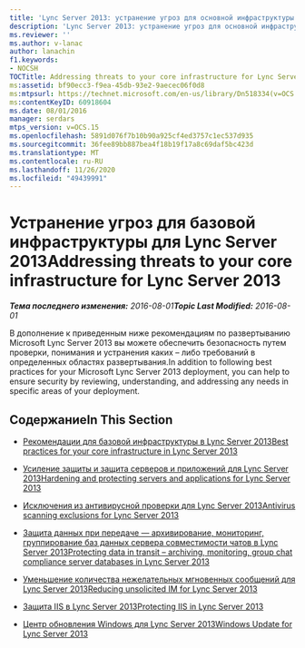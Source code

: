 ```yaml
---
title: 'Lync Server 2013: устранение угроз для основной инфраструктуры'
description: 'Lync Server 2013: устранение угроз для основной инфраструктуры.'
ms.reviewer: ''
ms.author: v-lanac
author: lanachin
f1.keywords:
- NOCSH
TOCTitle: Addressing threats to your core infrastructure for Lync Server 2013
ms:assetid: bf90ecc3-f9ea-45db-93e2-9aecec06f0d8
ms:mtpsurl: https://technet.microsoft.com/en-us/library/Dn518334(v=OCS.15)
ms:contentKeyID: 60918604
ms.date: 08/01/2016
manager: serdars
mtps_version: v=OCS.15
ms.openlocfilehash: 5891d076f7b10b90a925cf4ed3757c1ec537d935
ms.sourcegitcommit: 36fee89bb887bea4f18b19f17a8c69daf5bc423d
ms.translationtype: MT
ms.contentlocale: ru-RU
ms.lasthandoff: 11/26/2020
ms.locfileid: "49439991"
---
```

# <a name="addressing-threats-to-your-core-infrastructure-for-lync-server-2013"></a><span data-ttu-id="b9123-103">Устранение угроз для базовой инфраструктуры для Lync Server 2013</span><span class="sxs-lookup"><span data-stu-id="b9123-103">Addressing threats to your core infrastructure for Lync Server 2013</span></span>

<div data-xmlns="http://www.w3.org/1999/xhtml">

<div class="topic" data-xmlns="http://www.w3.org/1999/xhtml" data-msxsl="urn:schemas-microsoft-com:xslt" data-cs="https://msdn.microsoft.com/">

<div data-asp="https://msdn2.microsoft.com/asp">



</div>

<div id="mainSection">

<div id="mainBody"><span data-ttu-id="b9123-104">

<span> </span></span><span class="sxs-lookup"><span data-stu-id="b9123-104">

<span> </span></span></span>

<span data-ttu-id="b9123-105">_**Тема последнего изменения:** 2016-08-01_</span><span class="sxs-lookup"><span data-stu-id="b9123-105">_**Topic Last Modified:** 2016-08-01_</span></span>

<span data-ttu-id="b9123-106">В дополнение к приведенным ниже рекомендациям по развертыванию Microsoft Lync Server 2013 вы можете обеспечить безопасность путем проверки, понимания и устранения каких – либо требований в определенных областях развертывания.</span><span class="sxs-lookup"><span data-stu-id="b9123-106">In addition to following best practices for your Microsoft Lync Server 2013 deployment, you can help to ensure security by reviewing, understanding, and addressing any needs in specific areas of your deployment.</span></span>

<div>

## <a name="in-this-section"></a><span data-ttu-id="b9123-107">Содержание</span><span class="sxs-lookup"><span data-stu-id="b9123-107">In This Section</span></span>

  - [<span data-ttu-id="b9123-108">Рекомендации для базовой инфраструктуры в Lync Server 2013</span><span class="sxs-lookup"><span data-stu-id="b9123-108">Best practices for your core infrastructure in Lync Server 2013</span></span>](lync-server-2013-best-practices-for-your-core-infrastructure.md)

  - [<span data-ttu-id="b9123-109">Усиление защиты и защита серверов и приложений для Lync Server 2013</span><span class="sxs-lookup"><span data-stu-id="b9123-109">Hardening and protecting servers and applications for Lync Server 2013</span></span>](lync-server-2013-hardening-and-protecting-servers-and-applications.md)

  - [<span data-ttu-id="b9123-110">Исключения из антивирусной проверки для Lync Server 2013</span><span class="sxs-lookup"><span data-stu-id="b9123-110">Antivirus scanning exclusions for Lync Server 2013</span></span>](lync-server-2013-antivirus-scanning-exclusions.md)

  - [<span data-ttu-id="b9123-111">Защита данных при передаче — архивирование, мониторинг, группирование баз данных сервера совместимости чатов в Lync Server 2013</span><span class="sxs-lookup"><span data-stu-id="b9123-111">Protecting data in transit – archiving, monitoring, group chat compliance server databases in Lync Server 2013</span></span>](lync-server-2013-protecting-data-in-transit-–-archiving-monitoring-group-chat-compliance-server-databases.md)

  - [<span data-ttu-id="b9123-112">Уменьшение количества нежелательных мгновенных сообщений для Lync Server 2013</span><span class="sxs-lookup"><span data-stu-id="b9123-112">Reducing unsolicited IM for Lync Server 2013</span></span>](lync-server-2013-reducing-unsolicited-im.md)

  - [<span data-ttu-id="b9123-113">Защита IIS в Lync Server 2013</span><span class="sxs-lookup"><span data-stu-id="b9123-113">Protecting IIS in Lync Server 2013</span></span>](lync-server-2013-protecting-iis.md)

  - [<span data-ttu-id="b9123-114">Центр обновления Windows для Lync Server 2013</span><span class="sxs-lookup"><span data-stu-id="b9123-114">Windows Update for Lync Server 2013</span></span>](lync-server-2013-windows-update-for-lync-server.md)

<span data-ttu-id="b9123-115"></div>

</div>

<span> </span>

</div>

</div>

</span><span class="sxs-lookup"><span data-stu-id="b9123-115"></div>

</div>

<span> </span>

</div>

</div>

</span></span></div>

